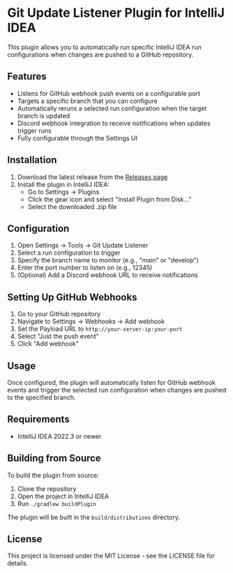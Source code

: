 # Git Update Listener Plugin for IntelliJ IDEA

This plugin allows you to automatically run specific IntelliJ IDEA run configurations when changes are pushed to a GitHub repository.

## Features

- Listens for GitHub webhook push events on a configurable port
- Targets a specific branch that you can configure
- Automatically reruns a selected run configuration when the target branch is updated
- Discord webhook integration to receive notifications when updates trigger runs
- Fully configurable through the Settings UI

## Installation

1. Download the latest release from the [Releases page](https://github.com/MaveTheCorgi/git-update-listener/releases)
2. Install the plugin in IntelliJ IDEA:
    - Go to Settings → Plugins
    - Click the gear icon and select "Install Plugin from Disk..."
    - Select the downloaded .zip file

## Configuration

1. Open Settings → Tools → Git Update Listener
2. Select a run configuration to trigger
3. Specify the branch name to monitor (e.g., "main" or "develop")
4. Enter the port number to listen on (e.g., 12345)
5. (Optional) Add a Discord webhook URL to receive notifications

## Setting Up GitHub Webhooks

1. Go to your GitHub repository
2. Navigate to Settings → Webhooks → Add webhook
3. Set the Payload URL to `http://your-server-ip:your-port`
4. Select "Just the push event"
5. Click "Add webhook"

## Usage

Once configured, the plugin will automatically listen for GitHub webhook events and trigger the selected run configuration when changes are pushed to the specified branch.

## Requirements

- IntelliJ IDEA 2022.3 or newer

## Building from Source

To build the plugin from source:

1. Clone the repository
2. Open the project in IntelliJ IDEA
3. Run `./gradlew buildPlugin`

The plugin will be built in the `build/distributions` directory.

## License

This project is licensed under the MIT License - see the LICENSE file for details.